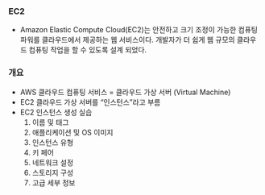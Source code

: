 ### EC2
- Amazon Elastic Compute Cloud(EC2)는 안전하고 크기 조정이 가능한 컴퓨팅 파워를 클라우드에서 제공하는 웹 서비스이다.
개발자가 더 쉽게 웹 규모의 클라우드 컴퓨팅 작업을 할 수 있도록 설계 되었다.

### 개요
- AWS 클라우드 컴퓨팅 서비스 = 클라우드 가상 서버 (Virtual Machine)
- EC2 클라우드 가상 서버를 “인스턴스”라고 부름
- EC2 인스턴스 생성 실습 
  1. 이름 및 태그
  2. 애플리케이션 및 OS 이미지 
  3. 인스턴스 유형
  4. 키 페어
  5. 네트워크 설정
  6. 스토리지 구성
  7. 고급 세부 정보